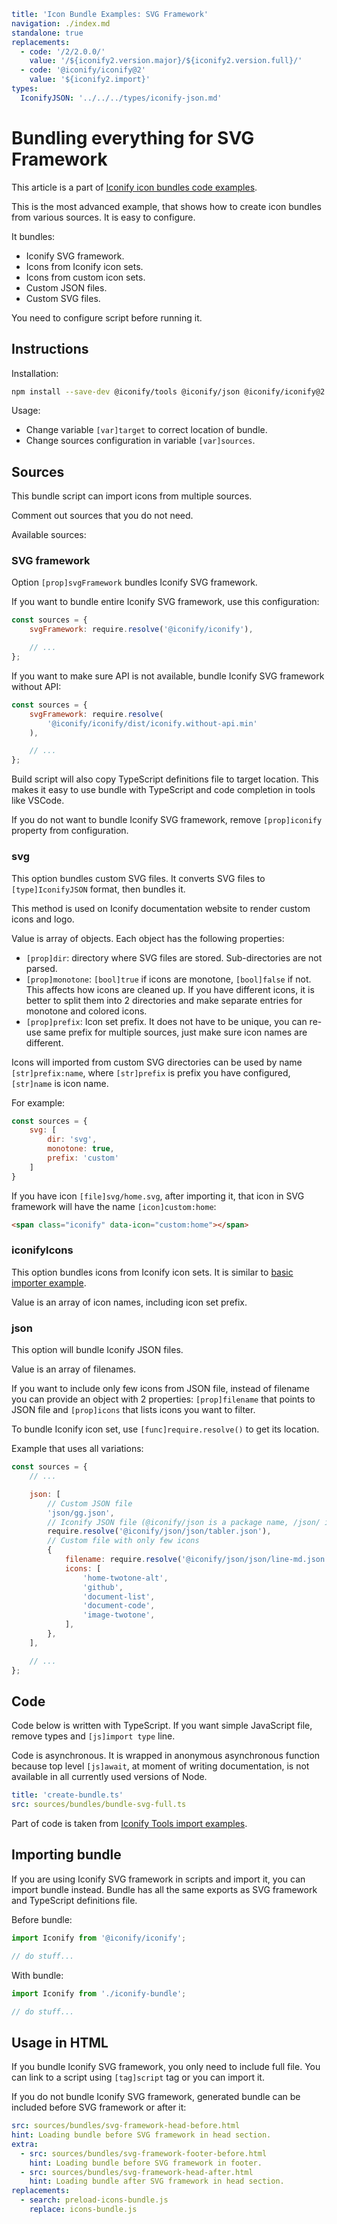 ```yaml
title: 'Icon Bundle Examples: SVG Framework'
navigation: ./index.md
standalone: true
replacements:
  - code: '/2/2.0.0/'
    value: '/${iconify2.version.major}/${iconify2.version.full}/'
  - code: '@iconify/iconify@2'
    value: '${iconify2.import}'
types:
  IconifyJSON: '../../../types/iconify-json.md'
```

# Bundling everything for SVG Framework

This article is a part of [Iconify icon bundles code examples](./index.md).

This is the most advanced example, that shows how to create icon bundles from various sources. It is easy to configure.

It bundles:

- Iconify SVG framework.
- Icons from Iconify icon sets.
- Icons from custom icon sets.
- Custom JSON files.
- Custom SVG files.

You need to configure script before running it.

## Instructions

Installation:

```bash
npm install --save-dev @iconify/tools @iconify/json @iconify/iconify@2
```

Usage:

- Change variable `[var]target` to correct location of bundle.
- Change sources configuration in variable `[var]sources`.

## Sources

This bundle script can import icons from multiple sources.

Comment out sources that you do not need.

Available sources:

### SVG framework

Option `[prop]svgFramework` bundles Iconify SVG framework.

If you want to bundle entire Iconify SVG framework, use this configuration:

```js
const sources = {
	svgFramework: require.resolve('@iconify/iconify'),

	// ...
};
```

If you want to make sure API is not available, bundle Iconify SVG framework without API:

```js
const sources = {
	svgFramework: require.resolve(
		'@iconify/iconify/dist/iconify.without-api.min'
	),

	// ...
};
```

Build script will also copy TypeScript definitions file to target location. This makes it easy to use bundle with TypeScript and code completion in tools like VSCode.

If you do not want to bundle Iconify SVG framework, remove `[prop]iconify` property from configuration.

### svg

This option bundles custom SVG files. It converts SVG files to `[type]IconifyJSON` format, then bundles it.

This method is used on Iconify documentation website to render custom icons and logo.

Value is array of objects. Each object has the following properties:

- `[prop]dir`: directory where SVG files are stored. Sub-directories are not parsed.
- `[prop]monotone`: `[bool]true` if icons are monotone, `[bool]false` if not. This affects how icons are cleaned up. If you have different icons, it is better to split them into 2 directories and make separate entries for monotone and colored icons.
- `[prop]prefix`: Icon set prefix. It does not have to be unique, you can re-use same prefix for multiple sources, just make sure icon names are different.

Icons will imported from custom SVG directories can be used by name `[str]prefix:name`, where `[str]prefix` is prefix you have configured, `[str]name` is icon name.

For example:

```js
const sources = {
    svg: [
        dir: 'svg',
        monotone: true,
        prefix: 'custom'
    ]
}
```

If you have icon `[file]svg/home.svg`, after importing it, that icon in SVG framework will have the name `[icon]custom:home`:

```html
<span class="iconify" data-icon="custom:home"></span>
```

### iconifyIcons

This option bundles icons from Iconify icon sets. It is similar to [basic importer example](./svg-framework-simple.md).

Value is an array of icon names, including icon set prefix.

### json

This option will bundle Iconify JSON files.

Value is an array of filenames.

If you want to include only few icons from JSON file, instead of filename you can provide an object with 2 properties: `[prop]filename` that points to JSON file and `[prop]icons` that lists icons you want to filter.

To bundle Iconify icon set, use `[func]require.resolve()` to get its location.

Example that uses all variations:

```js
const sources = {
	// ...

	json: [
		// Custom JSON file
		'json/gg.json',
		// Iconify JSON file (@iconify/json is a package name, /json/ is directory where files are, then filename)
		require.resolve('@iconify/json/json/tabler.json'),
		// Custom file with only few icons
		{
			filename: require.resolve('@iconify/json/json/line-md.json'),
			icons: [
				'home-twotone-alt',
				'github',
				'document-list',
				'document-code',
				'image-twotone',
			],
		},
	],

	// ...
};
```

## Code

Code below is written with TypeScript. If you want simple JavaScript file, remove types and `[js]import type` line.

Code is asynchronous. It is wrapped in anonymous asynchronous function because top level `[js]await`, at moment of writing documentation, is not available in all currently used versions of Node.

```yaml
title: 'create-bundle.ts'
src: sources/bundles/bundle-svg-full.ts
```

Part of code is taken from [Iconify Tools import examples](../../../tools/tools2/import-mdi.md).

## Importing bundle

If you are using Iconify SVG framework in scripts and import it, you can import bundle instead. Bundle has all the same exports as SVG framework and TypeScript definitions file.

Before bundle:

```js
import Iconify from '@iconify/iconify';

// do stuff...
```

With bundle:

```js
import Iconify from './iconify-bundle';

// do stuff...
```

## Usage in HTML

If you bundle Iconify SVG framework, you only need to include full file. You can link to a script using `[tag]script` tag or you can import it.

If you do not bundle Iconify SVG framework, generated bundle can be included before SVG framework or after it:

```yaml
src: sources/bundles/svg-framework-head-before.html
hint: Loading bundle before SVG framework in head section.
extra:
  - src: sources/bundles/svg-framework-footer-before.html
    hint: Loading bundle before SVG framework in footer.
  - src: sources/bundles/svg-framework-head-after.html
    hint: Loading bundle after SVG framework in head section.
replacements:
  - search: preload-icons-bundle.js
    replace: icons-bundle.js
```

